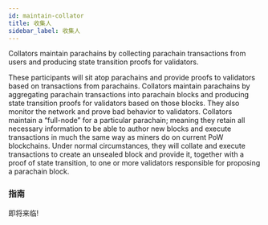 ```yaml
---
id: maintain-collator
title: 收集人
sidebar_label: 收集人
---
```


Collators maintain parachains by collecting parachain transactions from users and producing state transition proofs for validators.

These participants will sit atop parachains and provide proofs to validators based on transactions from parachains. Collators maintain parachains by aggregating parachain transactions into parachain blocks and producing state transition proofs for validators based on those blocks. They also monitor the network and prove bad behavior to validators. Collators maintain a “full-node” for a particular parachain; meaning they retain all necessary information to be able to author new blocks and execute transactions in much the same way as miners do on current PoW blockchains. Under normal circumstances, they will collate and execute transactions to create an unsealed block and provide it, together with a proof of state transition, to one or more validators responsible for proposing a parachain block.

### 指南

即将来临!
